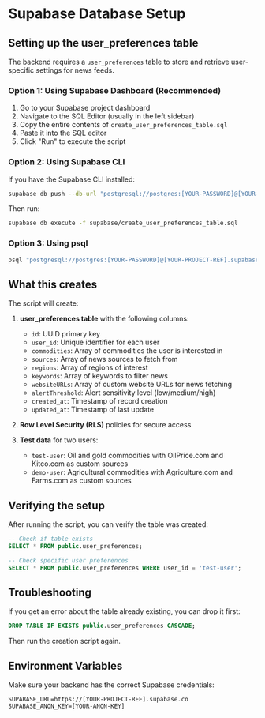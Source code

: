 # Supabase Database Setup

## Setting up the user_preferences table

The backend requires a `user_preferences` table to store and retrieve user-specific settings for news feeds.

### Option 1: Using Supabase Dashboard (Recommended)

1. Go to your Supabase project dashboard
2. Navigate to the SQL Editor (usually in the left sidebar)
3. Copy the entire contents of `create_user_preferences_table.sql`
4. Paste it into the SQL editor
5. Click "Run" to execute the script

### Option 2: Using Supabase CLI

If you have the Supabase CLI installed:

```bash
supabase db push --db-url "postgresql://postgres:[YOUR-PASSWORD]@[YOUR-PROJECT-REF].supabase.co:5432/postgres"
```

Then run:
```bash
supabase db execute -f supabase/create_user_preferences_table.sql
```

### Option 3: Using psql

```bash
psql "postgresql://postgres:[YOUR-PASSWORD]@[YOUR-PROJECT-REF].supabase.co:5432/postgres" -f supabase/create_user_preferences_table.sql
```

## What this creates

The script will create:

1. **user_preferences table** with the following columns:
   - `id`: UUID primary key
   - `user_id`: Unique identifier for each user
   - `commodities`: Array of commodities the user is interested in
   - `sources`: Array of news sources to fetch from
   - `regions`: Array of regions of interest
   - `keywords`: Array of keywords to filter news
   - `websiteURLs`: Array of custom website URLs for news fetching
   - `alertThreshold`: Alert sensitivity level (low/medium/high)
   - `created_at`: Timestamp of record creation
   - `updated_at`: Timestamp of last update

2. **Row Level Security (RLS)** policies for secure access

3. **Test data** for two users:
   - `test-user`: Oil and gold commodities with OilPrice.com and Kitco.com as custom sources
   - `demo-user`: Agricultural commodities with Agriculture.com and Farms.com as custom sources

## Verifying the setup

After running the script, you can verify the table was created:

```sql
-- Check if table exists
SELECT * FROM public.user_preferences;

-- Check specific user preferences
SELECT * FROM public.user_preferences WHERE user_id = 'test-user';
```

## Troubleshooting

If you get an error about the table already existing, you can drop it first:

```sql
DROP TABLE IF EXISTS public.user_preferences CASCADE;
```

Then run the creation script again.

## Environment Variables

Make sure your backend has the correct Supabase credentials:

```env
SUPABASE_URL=https://[YOUR-PROJECT-REF].supabase.co
SUPABASE_ANON_KEY=[YOUR-ANON-KEY]
```
